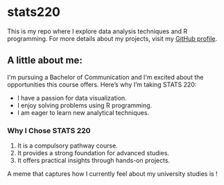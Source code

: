# stats220

This is my repo where I explore data analysis techniques and R programming. For more details about my projects, visit my [GitHub profile](https://github.com/annafergusson/stats220).

## A little about me:

I'm pursuing a Bachelor of Communication and I'm excited about the opportunities this course offers. Here’s why I’m taking STATS 220:

- I have a passion for data visualization.
- I enjoy solving problems using R programming.
- I am eager to learn new analytical techniques.

### Why I Chose STATS 220

1. It is a compulsory pathway course.
2. It provides a strong foundation for advanced studies.
3. It offers practical insights through hands-on projects.

A meme that captures how I currently feel about my university studies is ! [](https://media.giphy.com/media/26AHqZycSplGWWPAI/giphy.gif)
